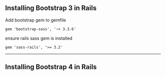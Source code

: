 ## Installing Bootstrap 3 in Rails

Add bootstrap gem to gemfile

`gem 'bootstrap-sass', '~> 3.3.6'`

ensure rails sass gem is installed

`gem 'sass-rails', '>= 3.2'`

___


## Installing Bootstrap 4 in Rails
